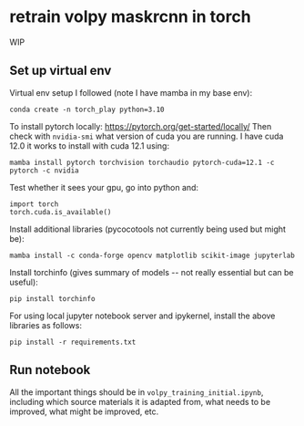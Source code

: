 # retrain volpy maskrcnn in torch
WIP

## Set up virtual env
Virtual env setup I followed (note I have mamba in my base env):

    conda create -n torch_play python=3.10

To install pytorch locally: https://pytorch.org/get-started/locally/
Then check with `nvidia-smi` what version of cuda you are running. I have cuda 12.0 it works to install with cuda 12.1 using:

    mamba install pytorch torchvision torchaudio pytorch-cuda=12.1 -c pytorch -c nvidia

Test whether it sees your gpu, go into python and:

    import torch
    torch.cuda.is_available()

Install additional libraries (pycocotools not currently being used but might be):

    mamba install -c conda-forge opencv matplotlib scikit-image jupyterlab

Install torchinfo (gives summary of models -- not really essential but can be useful):

    pip install torchinfo

For using local jupyter notebook server and ipykernel, install the above libraries as follows:

    pip install -r requirements.txt 

## Run notebook
All the important things should be in `volpy_training_initial.ipynb`, including which source materials it is adapted from, what needs to be improved, what might be improved, etc. 

